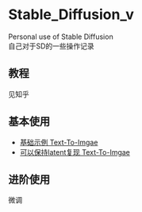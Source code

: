 # Stable_Diffusion_v
Personal use of Stable Diffusion  
自己对于SD的一些操作记录

## 教程
见知乎

## 基本使用
- [基础示例 Text-To-Imgae](https://github.com/chesha1/Stable_Diffusion_v/blob/main/stable_diffusion_example.ipynb)
- [可以保持latent复现 Text-To-Imgae](https://github.com/chesha1/Stable_Diffusion_v/blob/main/stable_diffusion_latent.ipynb)

## 进阶使用
微调
